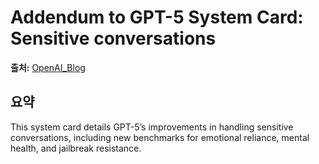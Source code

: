 # Addendum to GPT-5 System Card: Sensitive conversations

**출처:** [OpenAI_Blog](https://openai.com/index/gpt-5-system-card-sensitive-conversations)

## 요약
This system card details GPT-5’s improvements in handling sensitive conversations, including new benchmarks for emotional reliance, mental health, and jailbreak resistance.
